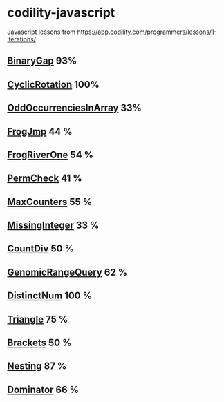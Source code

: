 # codility-javascript
Javascript lessons from https://app.codility.com/programmers/lessons/1-iterations/

## [BinaryGap](binary_gap.md) 93%
## [CyclicRotation](CyclicRotation.md) 100%
## [OddOccurrenciesInArray](OddOccurrenciesInArray.md) 33%
## [FrogJmp](FrogJmp.md) 44 %
## [FrogRiverOne](FrogRiverOne.md) 54 %
## [PermCheck](PermCheck.md) 41 %
## [MaxCounters](MaxCounters.md) 55 %
## [MissingInteger](MissingInteger.md) 33 %
## [CountDiv](CountDiv.md) 50 %
## [GenomicRangeQuery](GenomicRangeQuery.md) 62 %
## [DistinctNum](Distinct.md) 100 %
## [Triangle](Triangle.md) 75 %
## [Brackets](Brackets.md) 50 %
## [Nesting](Nesting.md) 87 %
## [Dominator](Dominator.md) 66 %
